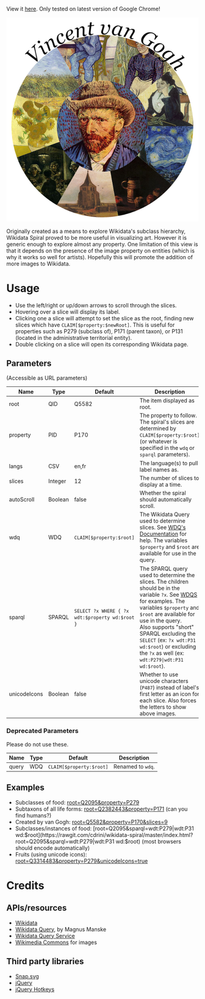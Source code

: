 View it [here](https://rawgit.com/cdrini/wikidata-spiral/master/index.html).
Only tested on latest version of Google Chrome!

![Demo image](https://raw.githubusercontent.com/cdrini/wikidata-spiral/master/imgs/Created%20by%20van%20Gogh.png)

Originally created as a means to explore Wikidata's subclass hierarchy, Wikidata Spiral proved to be more useful in visualizing art. However it is generic enough to explore almost any property. One limitation of this view is that it depends on the presence of the image property on entities (which is why it works so well for artists). Hopefully this will promote the addition of more images to Wikidata.

# Usage
* Use the left/right or up/down arrows to scroll through the slices.
* Hovering over a slice will display its label.
* Clicking one a slice will attempt to set the slice as the root, finding new slices which have `CLAIM[$property:$newRoot]`. This is useful for properties such as P279 (subclass of), P171 (parent taxon), or P131 (located in the administrative territorial entity).
* Double clicking on a slice will open its corresponding Wikidata page.

## Parameters
(Accessible as URL parameters)

Name          | Type          | Default                    | Description
------------- | ------------- | -------------------------- | -------------
root          | QID           | Q5582                      | The item displayed as root.
property      | PID           | P170                       | The property to follow. The spiral's slices are determined by `CLAIM[$property:$root]` (or whatever is specified in the `wdq` or `sparql` parameters).
langs         | CSV           | en,fr                      | The language(s) to pull label names as.
slices        | Integer       | 12                         | The number of slices to display at a time.
autoScroll    | Boolean       | false                      | Whether the spiral should automatically scroll.
wdq           | WDQ           | `CLAIM[$property:$root]`   | The Wikidata Query used to determine slices. See [WDQ's Documentation](https://wdq.wmflabs.org/api_documentation.html) for help. The variables `$property` and `$root` are available for use in the query.
sparql        | SPARQL        | `SELECT ?x WHERE { ?x wdt:$property wd:$root }` | The SPARQL query used to determine the slices. The children should be in the variable `?x`. See [WDQS](https://query.wikidata.org/) for examples. The variables `$property` and `$root` are available for use in the query. <br/> Also supports "short" SPARQL excluding the `SELECT` (ex: `?x wdt:P31 wd:$root`) or excluding the `?x` as well (ex: <code>wdt:P279&#124;wdt:P31 wd:$root</code>).
unicodeIcons  | Boolean       | false                      | Whether to use unicode characters (`P487`) instead of label's first letter as an icon for each slice. Also forces the letters to show above images.

### Deprecated Parameters
Please do not use these.

Name          | Type          | Default                    | Description
------------- | ------------- | -------------------------- | -------------
query         | WDQ           | `CLAIM[$property:$root]`   | Renamed to `wdq`.

## Examples
* Subclasses of food: [root=Q2095&property=P279](https://rawgit.com/cdrini/wikidata-spiral/master/index.html?root=Q2095&property=P279)
* Subtaxons of all life forms: [root=Q2382443&property=P171](https://rawgit.com/cdrini/wikidata-spiral/master/index.html?root=Q2382443&property=P171) (can you find humans?)
* Created by van Gogh: [root=Q5582&property=P170&slices=9](https://rawgit.com/cdrini/wikidata-spiral/master/index.html?root=Q5582&property=P170&slices=9)
* Subclasses/instances of food: [root=Q2095&sparql=wdt:P279|wdt:P31 wd:$root](https://rawgit.com/cdrini/wikidata-spiral/master/index.html?root=Q2095&sparql=wdt:P279|wdt:P31 wd:$root) (most browsers should encode automatically)
* Fruits (using unicode icons):
[root=Q3314483&property=P279&unicodeIcons=true](https://rawgit.com/cdrini/wikidata-spiral/master/index.html?root=Q3314483&property=P279&unicodeIcons=true)

# Credits

## APIs/resources
* [Wikidata](https://www.wikidata.org/w/api.php)
* [Wikidata Query](https://wdq.wmflabs.org/), by Magnus Manske
* [Wikidata Query Service](https://query.wikidata.org/)
* [Wikimedia Commons](https://commons.wikimedia.org/w/api.php) for images

## Third party libraries
* [Snap.svg](https://github.com/adobe-webplatform/Snap.svg)
* [jQuery](https://github.com/jquery/jquery)
* [jQuery Hotkeys](https://github.com/jeresig/jquery.hotkeys)
